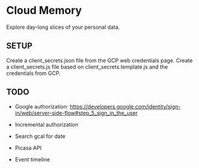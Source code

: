# Cloud Memory

Explore day-long slices of your personal data.

## SETUP

Create a client_secrets.json file from the GCP web credentials page.
Create a client_secrets.js file based on client_secrets.template.js and the
credentials from GCP.

## TODO

* Google authorization:
https://developers.google.com/identity/sign-in/web/server-side-flow#step_5_sign_in_the_user

* Incremental authorization
* Search gcal for date
* Picasa API
* Event timeline